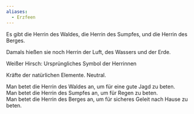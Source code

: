 ```yaml
---
aliases:
  - Erzfeen
---
```

Es gibt die Herrin des Waldes, die Herrin des Sumpfes, und die Herrin des Berges.

Damals hießen sie noch Herrin der Luft, des Wassers und der Erde.

Weißer Hirsch: Ursprüngliches Symbol der Herrinnen

Kräfte der natürlichen Elemente. Neutral.

Man betet die Herrin des Waldes an, um für eine gute Jagd zu beten.  
Man betet die Herrin des Sumpfes an, um für Regen zu beten.  
Man betet die Herrin des Berges an, um für sicheres Geleit nach Hause zu beten.